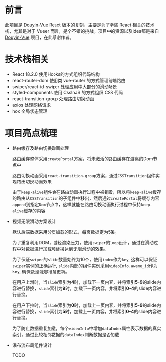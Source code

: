 # 前言
  此项目是 [Douyin-Vue](https://github.com/zyronon/douyin) React 版本的复刻，主要是为了学些 React 相关的技术栈，尤其是对于 Vueer 而言，是个不错的挑战。项目中的资源以及idea都是来自 [Douyin-Vue](https://github.com/zyronon/douyin) 项目，在此感谢作者。

# 技术栈相关
  - React 18.2.0 使用Hooks的方式组织代码结构
  - react-router-dom 使用类 vue-router 的方式管理前端路由
  - swiper/react-id-swiper 处理应用中大部分的滑动场景
  - styled-components 使用 CssInJS 的方式组织 CSS 代码
  - react-transition-group 处理路由切换动画
  - axios 处理网络请求
  - hox 全局状态管理
# 项目亮点梳理
  - 路由缓存及路由切换动画处理

    路由缓存整体采用`createPortal`方案，将未激活的路由缓存在游离的Dom节点中

    路由切换动画采用`react-transition-group`方案，通过`CSSTransition`组件实现路由切换动画效果
    
    由于`keep-alive`组件会在路由动画执行过程中被销毁，所以将`keep-alive`缓存的路由从`CSSTransition`的子组件中移出，然后通过`createPortal`将缓存内容`append`到指定`Dom`节点中，这样就能在路由切换动画执行过程中保持`keep-alive`缓存的内容
  
  - 视频无限滑动方案设计
    
    默认后端数据采用分页加载的形式，每页数据定为5条。

    为了重复利用DOM，减轻渲染压力，使用`swiper`的`loop`设计，通过在滑动过程中对数据进行加载和替换达到无限滑动的效果。

    为了保证`swiper`的`slide`数量始终为10个，使用`index`作为`key`, 这样可以保证`swiper`实例的正确运行, `slide`内部的组件实例采用`videoInfo.aweme_id`作为key, 确保数据能够准确更新。

    在用户上滑时，当`slide`索引为**4**时，加载下一页内容，并将索引**5-9**的slide内容进行替换，`slide`索引为**9**时，加载下一页内容，并将索引**0-4**的slide内容进行替换。

    在用户下拉时，当`slide`索引为**0**时，加载上一页内容，并将索引**5-9**的slide内容进行替换，`slide`索引为**5**时，加载上一页内容，并将索引**0-4**的slide内容进行替换。

    为了防止数据重复加载，每个`videoInfo`中增加`dataIndex`属性表示数据的真实索引，通过比较相邻数据的`dataIndex`判断数据是否加载
  
  - 瀑布流布局组件设计

    TODO